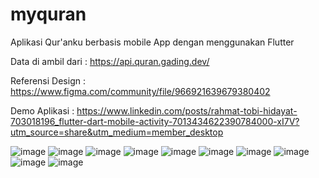 # myquran
Aplikasi Qur'anku berbasis mobile App dengan menggunakan Flutter 

Data di ambil dari : https://api.quran.gading.dev/

Referensi Design : https://www.figma.com/community/file/966921639679380402

Demo Aplikasi : https://www.linkedin.com/posts/rahmat-tobi-hidayat-703018196_flutter-dart-mobile-activity-7013434622390784000-xI7V?utm_source=share&utm_medium=member_desktop

![image](https://user-images.githubusercontent.com/49316783/209751785-392139bf-59b2-43f4-815c-2bc2fcd37eb4.png)
![image](https://user-images.githubusercontent.com/49316783/209751839-0f29e909-f0cd-43e4-b39b-34a7d991a873.png)
![image](https://user-images.githubusercontent.com/49316783/209751862-7f1072b8-7885-4b03-8bf6-3114fb1338db.png)
![image](https://user-images.githubusercontent.com/49316783/209751884-914781b0-dadb-4dfe-a516-b323ad92000a.png)
![image](https://user-images.githubusercontent.com/49316783/209751912-6a4062cf-275e-4eb4-a446-1ef880b55f57.png)
![image](https://user-images.githubusercontent.com/49316783/209751944-5d8842b7-92aa-4f8a-9785-14ac546ec2b9.png)
![image](https://user-images.githubusercontent.com/49316783/209751963-9c70705c-a85a-45c6-9aa8-592f39584c0b.png)
![image](https://user-images.githubusercontent.com/49316783/209751983-d13bcb37-af12-406f-9d07-e61857ee8688.png)
![image](https://user-images.githubusercontent.com/49316783/209752013-d8fe0bfc-14ae-4fb8-95aa-f036e0b917df.png)
![image](https://user-images.githubusercontent.com/49316783/209752084-90587cbb-48b9-4959-81d9-28c5c5814cc9.png)
